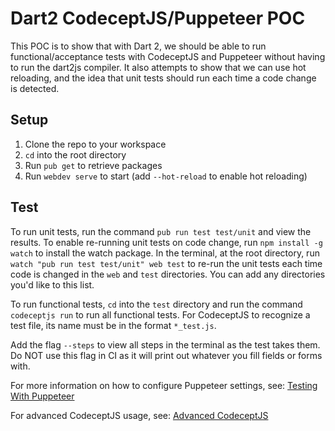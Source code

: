 # Dart2 CodeceptJS/Puppeteer POC

This POC is to show that with Dart 2, we should be able to run functional/acceptance
tests with CodeceptJS and Puppeteer without having to run the dart2js compiler.
It also attempts to show that we can use hot reloading, and the idea that unit
tests should run each time a code change is detected.

## Setup

1. Clone the repo to your workspace
2. `cd` into the root directory
3. Run `pub get` to retrieve packages
4. Run `webdev serve` to start (add `--hot-reload` to enable hot reloading)

## Test

To run unit tests, run the command `pub run test test/unit` and view the
results. To enable re-running unit tests on code change, run `npm install
-g watch` to install the watch package. In the terminal, at the root
directory, run `watch "pub run test test/unit" web test` to re-run the unit 
tests each time code is changed in the `web` and `test` directories. You 
can add any directories you'd like to this list.

To run functional tests, `cd` into the `test` directory and run the command
`codeceptjs run` to run all functional tests. For CodeceptJS to recognize a
test file, its name must be in the format `*_test.js`.

Add the flag `--steps` to view all steps in the terminal as the test takes them.
Do NOT use this flag in CI as it will print out whatever you fill fields or
forms with.

For more information on how to configure Puppeteer settings, see: [Testing With
Puppeteer](https://codecept.io/puppeteer)

For advanced CodeceptJS usage, see: [Advanced
CodeceptJS](https://codecept.io/advanced)
